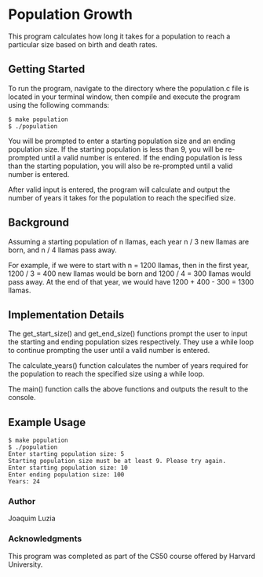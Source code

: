 # Population Growth
This program calculates how long it takes for a population to reach a particular size based on birth and death rates.

## Getting Started
To run the program, navigate to the directory where the population.c file is located in your terminal window, then compile and execute the program using the following commands:

```
$ make population
$ ./population
```

You will be prompted to enter a starting population size and an ending population size. If the starting population is less than 9, you will be re-prompted until a valid number is entered. If the ending population is less than the starting population, you will also be re-prompted until a valid number is entered.

After valid input is entered, the program will calculate and output the number of years it takes for the population to reach the specified size.

## Background
Assuming a starting population of n llamas, each year n / 3 new llamas are born, and n / 4 llamas pass away.

For example, if we were to start with n = 1200 llamas, then in the first year, 1200 / 3 = 400 new llamas would be born and 1200 / 4 = 300 llamas would pass away. At the end of that year, we would have 1200 + 400 - 300 = 1300 llamas.

## Implementation Details
The get_start_size() and get_end_size() functions prompt the user to input the starting and ending population sizes respectively. They use a while loop to continue prompting the user until a valid number is entered.

The calculate_years() function calculates the number of years required for the population to reach the specified size using a while loop.

The main() function calls the above functions and outputs the result to the console.

## Example Usage
```
$ make population
$ ./population
Enter starting population size: 5
Starting population size must be at least 9. Please try again.
Enter starting population size: 10
Enter ending population size: 100
Years: 24
``` 

### Author
Joaquim Luzia

### Acknowledgments
This program was completed as part of the CS50 course offered by Harvard University.
